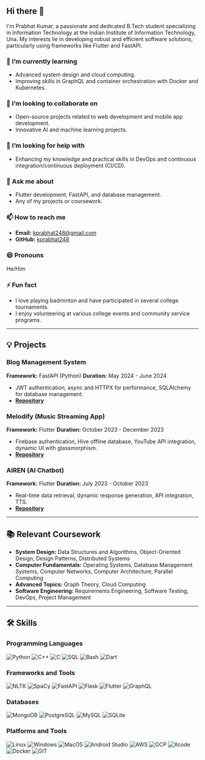 ## Hi there 👋

<!--
**kprabhat248/kprabhat248** is a ✨ _special_ ✨ repository because its `README.md` (this file) appears on your GitHub profile.

Here are some ideas to get you started:

- 🔭 I’m currently working on ...
- 🌱 I’m currently learning ...
- 👯 I’m looking to collaborate on ...
- 🤔 I’m looking for help with ...
- 💬 Ask me about ...
- 📫 How to reach me: ...
- 😄 Pronouns: ...
- ⚡ Fun fact: ...
-->

<!-- ![Profile Banner](https://via.placeholder.com/1000x200.png?text=Welcome+to+my+GitHub+Profile!) -->


I'm Prabhat Kumar, a passionate and dedicated B.Tech student specializing in Information Technology at the Indian Institute of Information Technology, Una. My interests lie in developing robust and efficient software solutions, particularly using frameworks like Flutter and FastAPI.


### 🌱 I’m currently learning
- Advanced system design and cloud computing.
- Improving skills in GraphQL and container orchestration with Docker and Kubernetes.

### 👯 I’m looking to collaborate on
- Open-source projects related to web development and mobile app development.
- Innovative AI and machine learning projects.

### 🤔 I’m looking for help with
- Enhancing my knowledge and practical skills in DevOps and continuous integration/continuous deployment (CI/CD).

### 💬 Ask me about
- Flutter development, FastAPI, and database management.
- Any of my projects or coursework.

### 📫 How to reach me
- **Email:** [kprabhat248@gmail.com](mailto:kprabhat248@gmail.com)
- **GitHub:** [kprabhat248](https://github.com/kprabhat248)


### 😄 Pronouns
He/Him

### ⚡ Fun fact
- I love playing badminton and have participated in several college tournaments.
- I enjoy volunteering at various college events and community service programs.

---
## 💡 Projects

### Blog Management System
**Framework:** FastAPI (Python)
**Duration:** May 2024 - June 2024
- JWT authentication, async and HTTPX for performance, SQLAlchemy for database management.
- **[Repository](https://github.com/kprabhat248/blogapicdmanager)**

### Melodify (Music Streaming App)
**Framework:** Flutter
**Duration:** October 2023 - December 2023
- Firebase authentication, Hive offline database, YouTube API integration, dynamic UI with glassmorphism.
- **[Repository](https://github.com/kprabhat248/melodify)**

### AIREN (AI Chatbot)
**Framework:** Flutter
**Duration:** July 2023 - October 2023
- Real-time data retrieval, dynamic response generation, API integration, TTS.
- **[Repository](https://github.com/kprabhat248/AIREN)**

---

## 📚 Relevant Coursework

- **System Design:** Data Structures and Algorithms, Object-Oriented Design, Design Patterns, Distributed Systems
- **Computer Fundamentals:** Operating Systems, Database Management Systems, Computer Networks, Computer Architecture, Parallel Computing
- **Advanced Topics:** Graph Theory, Cloud Computing
- **Software Engineering:** Requirements Engineering, Software Testing, DevOps, Project Management

---



## 🛠 Skills

### Programming Languages
![Python](https://img.shields.io/badge/-Python-000?&logo=Python)
![C++](https://img.shields.io/badge/-C++-000?&logo=C%2B%2B)
![C](https://img.shields.io/badge/-C-000?&logo=C)
![SQL](https://img.shields.io/badge/-SQL-000?&logo=MySQL)
![Bash](https://img.shields.io/badge/-Bash-000?&logo=GNU-Bash)
![Dart](https://img.shields.io/badge/-Dart-000?&logo=Dart)

### Frameworks and Tools
![NLTK](https://img.shields.io/badge/-NLTK-000?&logo=NLTK)
![SpaCy](https://img.shields.io/badge/-SpaCy-000?&logo=SpaCy)
![FastAPI](https://img.shields.io/badge/-FastAPI-000?&logo=FastAPI)
![Flask](https://img.shields.io/badge/-Flask-000?&logo=Flask)
![Flutter](https://img.shields.io/badge/-Flutter-000?&logo=Flutter)
![GraphQL](https://img.shields.io/badge/-GraphQL-000?&logo=GraphQL)

### Databases
![MongoDB](https://img.shields.io/badge/-MongoDB-000?&logo=MongoDB)
![PostgreSQL](https://img.shields.io/badge/-PostgreSQL-000?&logo=PostgreSQL)
![MySQL](https://img.shields.io/badge/-MySQL-000?&logo=MySQL)
![SQLite](https://img.shields.io/badge/-SQLite-000?&logo=SQLite)

### Platforms and Tools
![Linux](https://img.shields.io/badge/-Linux-000?&logo=Linux)
![Windows](https://img.shields.io/badge/-Windows-000?&logo=Windows)
![MacOS](https://img.shields.io/badge/-MacOS-000?&logo=MacOS)
![Android Studio](https://img.shields.io/badge/-Android_Studio-000?&logo=Android-Studio)
![AWS](https://img.shields.io/badge/-AWS-000?&logo=Amazon-AWS)
![GCP](https://img.shields.io/badge/-GCP-000?&logo=Google-Cloud)
![Xcode](https://img.shields.io/badge/-Xcode-000?&logo=Xcode)
![Docker](https://img.shields.io/badge/-Docker-000?&logo=Docker)
![GIT](https://img.shields.io/badge/-GIT-000?&logo=GIT)




